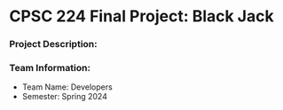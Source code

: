 # CPSC 224 Final Project: Black Jack 
### Project Description:


### Team Information:

- Team Name: Developers  
- Semester: Spring 2024


